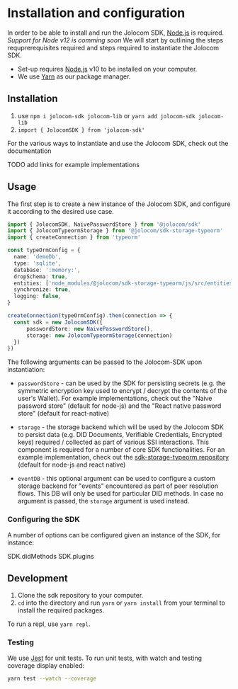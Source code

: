 # Installation and configuration

In order to be able to install and run the Jolocom SDK, [Node.js](https://nodejs.org/en/download/) is required.
*Support for Node v12 is comming soon*
We will start by outlining the steps requprerequisites required and steps required to instantiate the Jolocom SDK.

- Set-up requires [Node.js](https://nodejs.org/en/download/) v10 to be installed on your computer.
- We use [Yarn](https://yarnpkg.com) as our package manager.

## Installation

1. use `npm i jolocom-sdk jolocom-lib` or `yarn add jolocom-sdk jolocom-lib`
2. `import { JolocomSDK } from 'jolocom-sdk'`

For the various ways to instantiate and use the Jolocom SDK, check out the documentation

TODO add links for example implementations

## Usage

The first step is to create a new instance of the Jolocom SDK, and configure it according to the desired use case.

```typescript
import { JolocomSDK, NaivePasswordStore } from '@jolocom/sdk'
import { JolocomTypeormStorage } from '@jolocom/sdk-storage-typeorm'
import { createConnection } from 'typeorm'

const typeOrmConfig = {
  name: 'demoDb',
  type: 'sqlite',
  database: ':memory:',
  dropSchema: true,
  entities: ['node_modules/@jolocom/sdk-storage-typeorm/js/src/entities/*.js'],
  synchronize: true,
  logging: false,
}

createConnection(typeOrmConfig).then(connection => {
  const sdk = new JolocomSDK({
      passwordStore: new NaivePasswordStore(),
      storage: new JolocomTypeormStorage(connection)
  })
})

```

The following arguments can be passed to the Jolocom-SDK upon instantiation:
- `passwordStore` - can be used by the SDK for persisting secrets (e.g. the symmetric encryption key used to encrypt / decrypt the contents of the user's Wallet). For example implementations, check out the "Naive password store" (default for node-js) and the "React native password store" (default for react-native)

- `storage` - the storage backend which will be used by the Jolocom SDK to persist data (e.g. DID Documents, Verifiable Credentials, Encrypted keys) required / collected as part of various SSI interactions. This component is required for a number of core SDK functionalities.
For an example implementation, check out the [sdk-storage-typeorm repository](https://github.com/jolocom/sdk-storage-typeorm) (default for node-js and react native)

- `eventDB` - this optional argument can be used to configure a custom storage backend for "events" encountered as part of peer resolution flows. This DB will only be used for particular DID methods. In case no argument is passed, the `storage` argument is used instead.

### Configuring the SDK

A number of options can be configured given an instance of the SDK, for instance:

SDK.didMethods
SDK.plugins


## Development

1. Clone the sdk repository to your computer.
2. `cd` into the directory and run `yarn` or `yarn install` from your terminal to install the required packages.

To run a repl, use `yarn repl`.

### Testing

We use [Jest](https://jestjs.io) for unit tests. To run unit tests, with watch and testing coverage display enabled:

```bash
yarn test --watch --coverage
```
